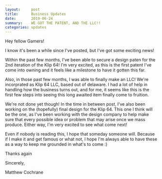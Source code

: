 ```yaml
---
layout:     post
title:      Business Updates
date:       2019-06-24
summary:    WE GOT THE PATENT, AND THE LLC!!
categories: updates
---
```


Hey fellow Gamers!

I know it's been a while since I've posted, but I've got some exciting news!

Within the past few months, I've been able to secure a design paten for the 2nd iteration of the Klip 64! I'm very excited, as this is the first patent I've come into owning and it feels like a milestone
to have it gotten this far.

Also, in those past few months, I was able to finally make an LLC! We're incorprated as Klip 64 LLC, based out of delaware. I had a lot of help in handling how the business turns out, and for me, it seems
like this is the first few steps into seeing this long awaited item finally come to fruition.

We're not done yet though! In the time in between post, I've also been working on the (hopefully) final design for the Klip 64. This one I think will be the one, as I've been working with the design company
to help make sure that every possible idea or problem that may arise once we mass produce. Either way, I'm very excited to see what come next!

Even if nobody is reading this, I hope that someday someone will. Because if I make it and get famous or what not, I hope I'm always able to have these as a way to keep me grounded in what's to come :)


Thanks again

Sincerely,

Matthew Cochrane
